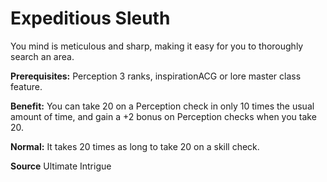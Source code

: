 ﻿---
cssclass: [feats]

---
# Expeditious Sleuth

You mind is meticulous and sharp, making it easy for you to thoroughly search an area.

**Prerequisites:** Perception 3 ranks, inspirationACG or lore master class feature.

**Benefit:** You can take 20 on a Perception check in only 10 times the usual amount of time, and gain a +2 bonus on Perception checks when you take 20.

**Normal:** It takes 20 times as long to take 20 on a skill check.

**Source** Ultimate Intrigue